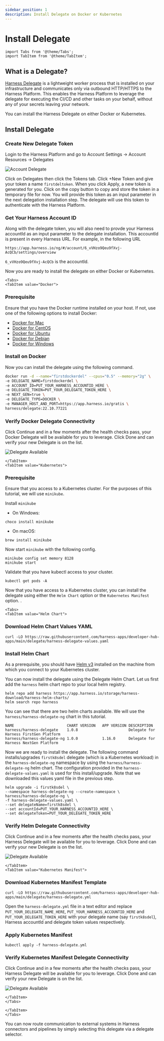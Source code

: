 ```yaml
---
sidebar_position: 1
description: Install Delegate on Docker or Kubernetes
---
```


# Install Delegate

```mdx-code-block
import Tabs from '@theme/Tabs';
import TabItem from '@theme/TabItem';
```

## What is a Delegate?

[Harness Delegate](https://docs.harness.io/article/2k7lnc7lvl-delegates-overview) is a lightweight worker process that is installed on your infrastructure and communicates only via outbound HTTP/HTTPS to the Harness Platform. This enables the Harness Platform to leverage the delegate for executing the CI/CD and other tasks on your behalf, without any of your secrets leaving your network.

You can install the Harness Delegate on either Docker or Kubernetes. 

## Install Delegate

<h3> Create New Delegate Token </h3>
Login to the Harness Platform and go to Account Settings -> Account Resources -> Delegates

![Account Delegate](static/install-delegate/account_delegate.png)

Click on Delegates then click the Tokens tab. Click +New Token and give your token a name `firstdeltoken`. When you click Apply, a new token is generated for you. Click on the copy button to copy and store the token in a temporary file for now. You will provide this token as an input parameter in the next delegation installation step. The delegate will use this token to authenticate with the Harness Platform.

<h3> Get Your Harness Account ID </h3>
Along with the delegate token, you will also need to provde your Harness accountId as an input parameter to the delegate installation. This accountId is present in every Harness URL. For example, in the following URL

```
https://app.harness.io/ng/#/account/6_vVHzo9Qeu9fXvj-AcQCb/settings/overview
```

`6_vVHzo9Qeu9fXvj-AcQCb` is the accountId. 

Now you are ready to install the delegate on either Docker or Kubernetes. 

```mdx-code-block
<Tabs>
<TabItem value="Docker">
```
<h3> Prerequisite </h3>

Ensure that you have the Docker runtime installed on your host. If not, use one of the following options to install Docker:

- [Docker for Mac](https://docs.docker.com/desktop/install/mac-install/)
- [Docker for CentOS](https://docs.docker.com/engine/install/centos/)
- [Docker for Ubuntu](https://docs.docker.com/engine/install/ubuntu/)
- [Docker for Debian](https://docs.docker.com/engine/install/debian/)
- [Docker for Windows](https://docs.docker.com/desktop/install/windows-install/) 

<h3> Install on Docker </h3>

Now you can install the delegate using the following command.

```bash
docker run -d --name="firstdockerdel" --cpus="0.5" --memory="2g" \
-e DELEGATE_NAME=firstdockerdel \
-e ACCOUNT_ID=PUT_YOUR_HARNESS_ACCOUNTID_HERE \
-e DELEGATE_TOKEN=PUT_YOUR_DELEGATE_TOKEN_HERE \
-e NEXT_GEN=true \
-e DELEGATE_TYPE=DOCKER \
-e MANAGER_HOST_AND_PORT=https://app.harness.io/gratis \
harness/delegate:22.10.77221
```
<h3> Verify Docker Delegate Connectivity </h3>

Click Continue and in a few moments after the health checks pass, your Docker Delegate will be available for you to leverage. Click Done and can verify your new Delegate is on the list.

![Delegate Available](static/install-delegate/docker_available.png)

```mdx-code-block
</TabItem>
<TabItem value="Kubernetes">
```
<h3> Prerequisite </h3>

Ensure that you access to a Kubernetes cluster. For the purposes of this tutorial, we will use `minikube`.

Install  `minikube`
- On Windows: 
```
choco install minikube
```
- On macOS: 
```
brew install minikube
```

Now start `minikube` with the following config.
```
minikube config set memory 8128
minikube start
```

Validate that you have kubectl access to your cluster.

```
kubectl get pods -A
```

Now that you have access to a Kubernetes cluster, you can install the delegate using either the `Helm Chart` option or the `Kubernetes Manifest` option.
. 

```mdx-code-block
<Tabs>
<TabItem value="Helm Chart">
```
<h3> Download Helm Chart Values YAML </h3>

```
curl -LO https://raw.githubusercontent.com/harness-apps/developer-hub-apps/main/delegate/harness-delegate-values.yaml
```

<h3> Install Helm Chart </h3>

As a prerequisite, you should have [Helm v3](https://helm.sh/docs/intro/install/) installed on the machine from which you connect to your Kubernetes cluster. 

You can now install the delegate using the Delegate Helm Chart. Let us first add the `harness` helm chart repo to your local helm registry.

```
helm repo add harness https://app.harness.io/storage/harness-download/harness-helm-charts/
helm search repo harness
```

You can see that there are two helm charts available. We will use the `harness/harness-delegate-ng` chart in this tutorial.
```
NAME                       	CHART VERSION	APP VERSION	DESCRIPTION                
harness/harness-delegate   	1.0.8        	           	Delegate for Harness FirstGen Platform 
harness/harness-delegate-ng	1.0.0        	1.16.0     	Delegate for Harness NextGen Platform
```

Now we are ready to install the delegate. The following command installs/upgrades `firstk8sdel` delegate (which is a Kubernetes workload) in the `harness-delegate-ng` namespace by using the `harness/harness-delegate-ng` helm chart. The configuration provided in the `harness-delegate-values.yaml` is used for this install/upgrade. Note that we downloaded this values yaml file in the previous step.

```
helm upgrade -i firstk8sdel \
--namespace harness-delegate-ng --create-namespace \
harness/harness-delegate-ng \
-f harness-delegate-values.yaml \
--set delegateName=firstk8sdel \
--set accountId=PUT_YOUR_HARNESS_ACCOUNTID_HERE \
--set delegateToken=PUT_YOUR_DELEGATE_TOKEN_HERE
```

<h3> Verify Helm Delegate Connectivity </h3>

Click Continue and in a few moments after the health checks pass, your Harness Delegate will be available for you to leverage. Click Done and can verify your new Delegate is on the list.

![Delegate Available](static/install-delegate/helm_available.png)

```mdx-code-block
</TabItem>
<TabItem value="Kubernetes Manifest">
```

<h3> Download Kubernetes Manifest Template </h3>

```
curl -LO https://raw.githubusercontent.com/harness-apps/developer-hub-apps/main/delegate/harness-delegate.yml
```

Open the `harness-delegate.yml` file in a text editor and replace `PUT_YOUR_DELEGATE_NAME_HERE`, `PUT_YOUR_HARNESS_ACCOUNTID_HERE` and `PUT_YOUR_DELEGATE_TOKEN_HERE` with your delegate name (say `firstk8sdel`), Harness accountId and delegate token values respectively.

<h3> Apply Kubernetes Manifest </h3>

```
kubectl apply -f harness-delegate.yml
```

<h3> Verify Kubernetes Manifest Delegate Connectivity </h3>

Click Continue and in a few moments after the health checks pass, your Harness Delegate will be available for you to leverage. Click Done and can verify your new Delegate is on the list.

![Delegate Available](static/install-delegate/k8smanifest_available.png)

```mdx-code-block
</TabItem>
</Tabs>
```

```mdx-code-block
</TabItem>
</Tabs>
```
You can now route communication to external systems in Harness connectors and pipelines by simply selecting this delegate via a delegate selector. 
